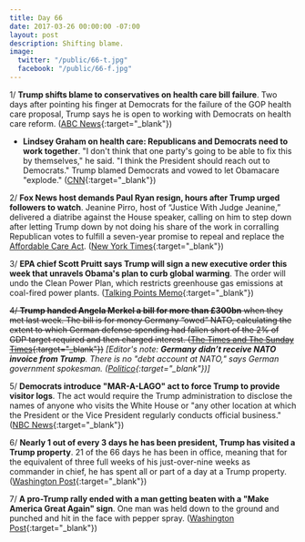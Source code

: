 ```yaml
---
title: Day 66
date: 2017-03-26 00:00:00 -07:00
layout: post
description: Shifting blame.
image:
  twitter: "/public/66-t.jpg"
  facebook: "/public/66-f.jpg"
---
```


1/ **Trump shifts blame to conservatives on health care bill failure**. Two days after pointing his finger at Democrats for the failure of the GOP health care proposal, Trump says he is open to working with Democrats on health care reform. ([ABC News](http://abcnews.go.com/Politics/trump-shifts-blame-conservatives-health-care-bill-failure/story?id=46382720){:target="_blank"})

* **Lindsey Graham on health care: Republicans and Democrats need to work together**. "I don't think that one party's going to be able to fix this by themselves," he said. "I think the President should reach out to Democrats." Trump blamed Democrats and vowed to let Obamacare "explode." ([CNN](http://www.cnn.com/2017/03/25/politics/lindsey-graham-donald-trump-healthcare/index.html){:target="_blank"})

2/ **Fox News host demands Paul Ryan resign, hours after Trump urged followers to watch**. Jeanine Pirro, host of “Justice With Judge Jeanine,” delivered a diatribe against the House speaker, calling on him to step down after letting Trump down by not doing his share of the work in corralling Republican votes to fulfill a seven-year promise to repeal and replace the <a href="{{ site.url }}{{ site.baseurl }}/trump-health-care/">Affordable Care Act</a>. ([New York Times](https://www.nytimes.com/2017/03/26/us/politics/jeanine-pirro-paul-ryan-trump.html){:target="_blank"})

3/ **EPA chief Scott Pruitt says Trump will sign a new executive order this week that unravels Obama's plan to curb global warming**. The order will undo the Clean Power Plan, which restricts greenhouse gas emissions at coal-fired power plants. ([Talking Points Memo](http://talkingpointsmemo.com/news/trump-to-sign-order-undoing-obama-clean-power-plan){:target="_blank"})

~~4/ **Trump handed Angela Merkel a bill for more than £300bn** when they met last week. The bill is for money Germany “owed” NATO, calculating the extent to which German defense spending had fallen short of the 2% of GDP target required and then charged interest. ([The Times and The Sunday Times](http://www.thetimes.co.uk/article/germany-dismisses-white-houses-intimidating-300bn-bill-for-defence-dl7dk629k){:target="_blank"})~~ *[Editor's note: **Germany didn’t receive NATO invoice from Trump**. There is no "debt account at NATO," says German government spokesman. ([Politico](http://www.politico.eu/article/germany-didnt-receive-nato-invoice-from-trump-government/){:target="_blank"})]*

5/ **Democrats introduce "MAR-A-LAGO" act to force Trump to provide visitor logs**. The act would require the Trump administration to disclose the names of anyone who visits the White House or "any other location at which the President or the Vice President regularly conducts official business." ([NBC News](http://www.nbcnews.com/news/us-news/democrats-intoduce-mar-lago-act-force-trump-provide-visitor-logs-n738426){:target="_blank"})

6/ **Nearly 1 out of every 3 days he has been president, Trump has visited a Trump property**. 21 of the 66 days he has been in office, meaning that for the equivalent of three full weeks of his just-over-nine weeks as commander in chief, he has spent all or part of a day at a Trump property. ([Washington Post](https://www.washingtonpost.com/news/politics/wp/2017/03/26/nearly-one-out-of-every-three-days-he-has-been-president-trump-has-visited-a-trump-property/){:target="_blank"})

7/ **A pro-Trump rally ended with a man getting beaten with a "Make America Great Again" sign**. One man was held down to the ground and punched and hit in the face with pepper spray. ([Washington Post](https://www.washingtonpost.com/news/post-nation/wp/2017/03/26/a-pro-trump-rally-ended-up-with-a-man-getting-beaten-with-a-make-america-great-again-sign/){:target="_blank"})